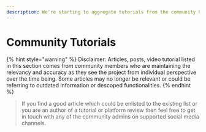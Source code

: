 ```yaml
---
description: We're starting to aggregate tutorials from the community here!
---
```


# Community Tutorials

{% hint style="warning" %}
Disclaimer: Articles, posts, video tutorial listed in this section comes from community members who are maintaining the relevancy and accuracy as they see the project from individual perspective over the time being. Some articles may no longer be relevant or could be referring to outdated information or descoped functionalities.&#x20;
{% endhint %}

> If you find a good article which could be enlisted to the existing list or you are an author of a tutorial or platform review then feel free to get in touch with any of the community admins on supported social media channels.
